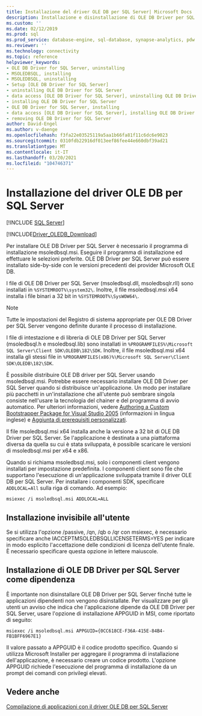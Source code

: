 ```yaml
---
title: Installazione del driver OLE DB per SQL Server| Microsoft Docs
description: Installazione e disinstallazione di OLE DB Driver per SQL Server. Per installare OLE DB Driver per SQL Server è necessario il programma di installazione msoledbsql.msi.
ms.custom: ''
ms.date: 02/12/2019
ms.prod: sql
ms.prod_service: database-engine, sql-database, synapse-analytics, pdw
ms.reviewer: ''
ms.technology: connectivity
ms.topic: reference
helpviewer_keywords:
- OLE DB Driver for SQL Server, uninstalling
- MSOLEDBSQL, installing
- MSOLEDBSQL, uninstalling
- Setup [OLE DB Driver for SQL Server]
- uninstalling OLE DB Driver for SQL Server
- data access [OLE DB Driver for SQL Server], uninstalling OLE DB Driver for SQL Server
- installing OLE DB Driver for SQL Server
- OLE DB Driver for SQL Server, installing
- data access [OLE DB Driver for SQL Server], installing OLE DB Driver for SQL Server
- removing OLE DB Driver for SQL Server
author: David-Engel
ms.author: v-daenge
ms.openlocfilehash: f3fa22e03525119a5aa1b66fa81f11c6dc6e9023
ms.sourcegitcommit: 0310fdb22916df013eef86fee44e660dbf39ad21
ms.translationtype: MT
ms.contentlocale: it-IT
ms.lasthandoff: 03/20/2021
ms.locfileid: "104746371"
---
```

# <a name="installing-ole-db-driver-for-sql-server"></a>Installazione del driver OLE DB per SQL Server
[!INCLUDE [SQL Server](../../../includes/applies-to-version/sql-asdb-asdbmi-asa-pdw.md)]

[!INCLUDE[Driver_OLEDB_Download](../../../includes/driver_oledb_download.md)]

Per installare OLE DB Driver per SQL Server è necessario il programma di installazione msoledbsql.msi.
Eseguire il programma di installazione ed effettuare le selezioni preferite. OLE DB Driver per SQL Server può essere installato side-by-side con le versioni precedenti dei provider Microsoft OLE DB.

I file di OLE DB Driver per SQL Server (msoledbsql.dll, msoledbsqlr.rll) sono installati in `%SYSTEMROOT%\system32\`. Inoltre, il file msoledbsql.msi x64 installa i file binari a 32 bit in `%SYSTEMROOT%\SysWOW64\`.

> [!NOTE]  
> Tutte le impostazioni del Registro di sistema appropriate per OLE DB Driver per SQL Server vengono definite durante il processo di installazione.  

I file di intestazione e di libreria di OLE DB Driver per SQL Server (msoledbsql.h e msoledbsql.lib) sono installati in `%PROGRAMFILES%\Microsoft SQL Server\Client SDK\OLEDB\182\SDK`. Inoltre, il file msoledbsql.msi x64 installa gli stessi file in `%PROGRAMFILES(x86)%\Microsoft SQL Server\Client SDK\OLEDB\182\SDK`.  

È possibile distribuire OLE DB driver per SQL Server usando msoledbsql.msi. Potrebbe essere necessario installare OLE DB Driver per SQL Server quando si distribuisce un'applicazione. Un modo per installare più pacchetti in un'installazione che all'utente può sembrare singola consiste nell'usare la tecnologia del chainer e del programma di avvio automatico. Per ulteriori informazioni, vedere [Authoring a Custom Bootstrapper Package for Visual Studio 2005](/previous-versions/aa730839(v=vs.80)) (informazioni in lingua inglese) e [Aggiunta di prerequisiti personalizzati](/visualstudio/deployment/creating-bootstrapper-packages).  
  
Il file msoledbsql.msi x64 installa anche la versione a 32 bit di OLE DB Driver per SQL Server. Se l'applicazione è destinata a una piattaforma diversa da quella su cui è stata sviluppata, è possibile scaricare le versioni di msoledbsql.msi per x64 e x86.

Quando si richiama msoledbsql.msi, solo i componenti client vengono installati per impostazione predefinita. I componenti client sono file che supportano l'esecuzione di un'applicazione sviluppata tramite il driver OLE DB per SQL Server. Per installare i componenti SDK, specificare `ADDLOCAL=All` sulla riga di comando. Ad esempio:  

`msiexec /i msoledbsql.msi ADDLOCAL=ALL`  

## <a name="silent-install"></a>Installazione invisibile all'utente  
 Se si utilizza l'opzione /passive, /qn, /qb o /qr con msiexec, è necessario specificare anche IACCEPTMSOLEDBSQLLICENSETERMS=YES per indicare in modo esplicito l'accettazione delle condizioni di licenza dell'utente finale. È necessario specificare questa opzione in lettere maiuscole.  

## <a name="installing-ole-db-driver-for-sql-server-as-a-dependency"></a>Installazione di OLE DB Driver per SQL Server come dipendenza  
È importante non disinstallare OLE DB Driver per SQL Server finché tutte le applicazioni dipendenti non vengono disinstallate. Per visualizzare per gli utenti un avviso che indica che l'applicazione dipende da OLE DB Driver per SQL Server, usare l'opzione di installazione APPGUID in MSI, come riportato di seguito:  

 `msiexec /i msoledbsql.msi APPGUID={0CC618CE-F36A-415E-84B4-FB1BFF6967E1}`  

Il valore passato a APPGUID è il codice prodotto specifico. Quando si utilizza Microsoft Installer per aggregare il programma di installazione dell'applicazione, è necessario creare un codice prodotto.
L'opzione APPGUID richiede l'esecuzione del programma di installazione da un prompt dei comandi con privilegi elevati.

## <a name="see-also"></a>Vedere anche  
 [Compilazione di applicazioni con il driver OLE DB per SQL Server](../../oledb/applications/building-applications-with-oledb-driver-for-sql-server.md)